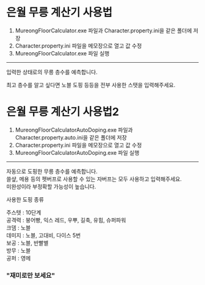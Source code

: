 # 은월 무릉 계산기 사용법

1. MureongFloorCalculator.exe 파일과 Character.property.ini을 같은 폴더에 저장
2. Character.property.ini 파일을 메모장으로 열고 값 수정
3. MureongFloorCalculator.exe 파일 실행

-----------------------------------

입력한 상태로의 무릉 층수를 예측합니다.   

최고 층수를 알고 싶다면 노블 도핑 등등을 전부 사용한 스탯을 입력해주세요.





# 은월 무릉 계산기 사용법2

1. MureongFloorCalculatorAutoDoping.exe 파일과 Character.property.auto.ini을 같은 폴더에 저장
2. Character.property.ini 파일을 메모장으로 열고 값 수정
3. MureongFloorCalculatorAutoDoping.exe 파일 실행

-----------------------------------

자동으로 도핑한 무릉 층수를 예측합니다.   
쓸샾, 메용 등의 펫버프로 사용할 수 있는 자버프는 모두 사용하고 입력해주세요.   
미완성이라 부정확할 가능성이 높습니다.

사용한 도핑 종류 

주스텟 : 10단계   
공격력 : 붕어빵, 익스 레드, 우뿌, 길축, 유힘, 슈퍼파워   
크뎀 : 노블   
데미지 : 노블, 고대비, 다이스 5번   
보공 : 노블, 반빨별    
방무 : 노블    
공퍼 : 영메   


### "재미로만 보세요"
